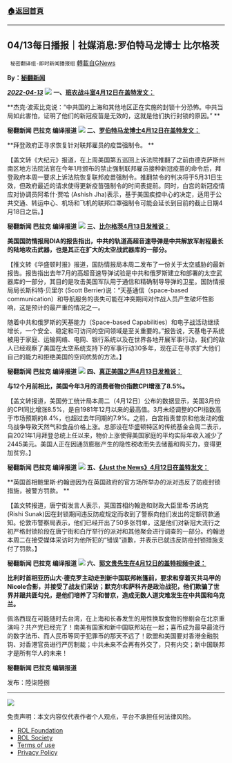 ###  [:house:返回首頁](https://github.com/ourhimalayas/txt)
---


## 04/13每日播报｜社媒消息:罗伯特马龙博士 比尔格茨
` 秘密翻译组-即时新闻播报组` [轉載自GNews](https://gnews.org/zh-hans/2339487/)

**By：[秘翻新闻](https://gettr.com/post/p152cav5ceb)**

***[2022-04-13](https://gettr.com/post/p152cav5ceb)***
![](https://assets.gnews.org/wp-content/uploads/2022/04/1-256.jpg)
**一、[班农战斗室4月12日在盖特发文：](https://gettr.com/post/p14yajx99c9)**

**杰克·波索比克说：“中共国的上海和其他地区正在实施的封锁十分恐怖。中共当局如此害怕，证明了他们的新冠疫苗是无效的，这就是他们执行封锁的原因。” **

**秘翻新闻 巴拉克 编译报道**
![](https://assets.gnews.org/wp-content/uploads/2022/04/2-104.jpg)
**二、[罗伯特马龙博士4月12日在盖特发文：](https://gettr.com/post/p14xil4c396)**

**拜登政府正寻求恢复针对联邦雇员的疫苗强制令。 **

【盖文转《大纪元》报道，在上周美国第五巡回上诉法院推翻了之前由德克萨斯州南区地方法院法官在今年1月颁布的禁止强制联邦雇员接种新冠疫苗的命令后，拜登政府本周一要求上诉法院恢复联邦疫苗强制令。推翻禁令的判决将于5月31日生效，但政府最近的请求使得更新疫苗强制令的时间表提前。同时，白宫的新冠疫情应对协调员阿希什·贾哈 (Ashish Jha)表示，基于美国疾控中心的决定，适用于公共交通、转运中心、机场和飞机的联邦口罩强制令可能会延长到目前的截止日期4月18日之后。】

**秘翻新闻 巴拉克 编译报道**
![](https://assets.gnews.org/wp-content/uploads/2022/04/3-60.png)
**三、[比尔格茨4月13日发推说：](https://twitter.com/BillGertz/status/1513956414984650753)**

**美国国防情报局DIA的报告指出，中共的轨道高超音速导弹是中共解放军射程最长的陆地攻击武器，也是其正在扩大的太空战武器库的一部分。**

【推文转《华盛顿时报》报道，国防情报局本周二发布了一份关于太空威胁的最新报告。报告指出去年7月的高超音速导弹试验是中共和俄罗斯建立和部署的太空武器库的一部分，其目的是攻击美国军队用于通信和精确制导导弹的卫星。国防情报局局长斯科特·贝里尔 (Scott Berrier)说：“天基通信（space-based communication）和导航服务的丧失可能在冲突期间对作战人员产生破坏性影响，这是预计的最严重的情况之一。

随着中共和俄罗斯的天基能力（Space-based Capabilities）和电子战活动继续增长，一个安全、稳定和可访问的空间领域是至关重要的。”报告说，天基电子系统被用于家庭、运输网络、电网、银行系统以及在世界各地开展军事行动，我们的敌人已经观察了美国在太空系统支持下的军事行动30多年，现在正在寻求扩大他们自己的能力和拒绝美国的空间优势的方法。】

**秘翻新闻 巴拉克 编译报道**
![](https://assets.gnews.org/wp-content/uploads/2022/04/4-87.jpg)
**四、**[**真正美国之声4月13日发推说：**](https://gettr.com/post/p14z91n086a)

**与12个月前相比，美国今年3月的消费者物价指数CPI增涨了8.5%。**

【盖文转报道，美国劳工统计局本周二（4月12日）公布的数据显示，美国3月份的CPI同比增涨8.5%，是自1981年12月以来的最高值。3月未经调整的CPI指数高于市场预期的8.4%，也超过去年同期的7.9%。之前，白宫指责普京和他发动的俄乌战争导致天然气和食品价格上涨。总部设在华盛顿特区的传统基金会周二表示，自2021年1月拜登总统上任以来，物价上涨使得美国家庭的平均实际年收入减少了2445美元。美国人正在因通货膨胀产生的隐性税收而失去储蓄和购买力，变得更加贫穷。】

**秘翻新闻 巴拉克 编译报道**
![](https://assets.gnews.org/wp-content/uploads/2022/04/5-68.jpg)
**五、[《Just the News》4月12日在盖特发文：](https://gettr.com/post/p14xeeef047)**

**英国首相鲍里斯·约翰逊因为在英国政府的官方场所举办的派对违反了防疫封锁措施，被警方罚款。 **

【盖文转报道，唐宁街发言人表示，英国首相约翰逊和财政大臣里希·苏纳克 (Rishi Sunak)因在封锁期间违反防疫规定而收到了警察向他们发出的定额罚款通知。伦敦市警察局表示，他们已经开出了50多张罚单，这是他们对新冠大流行之初严格封锁阶段在唐宁街和白厅举行的派对和其他聚会进行调查的一部分。约翰逊本周二在接受媒体采访时为他所犯的“错误”道歉，并表示已就违反防疫封锁措施支付了罚款。】

**秘翻新闻 巴拉克 编译报道**
![](https://assets.gnews.org/wp-content/uploads/2022/04/6-49.jpg)
**六、[郭文贵先生在4月12日的盖特视频中说：](https://gettr.com/post/p14zqj41642)**

**比利时首相亚历山大·德克罗主动走到新中国联邦帐篷前，要求和穿着灭共马甲的Nicole合影，并接受了战友们采访；默克尔和萨科齐是政治战犯，他们欺骗了世界并跟共匪勾兑，是他们培养了习和普京，造成无数人道灾难发生在中共国和乌克兰。**

佩洛西现在可能随时去台湾，在上海和长春发生的用性换取食物的惨剧会在北京重演吗？共产党已经完了！南美有国家和新中国联邦站在一起；喜币成为最早最流行的数字法币、而人民币等同于犯罪币的那天不远了！欧盟和美国要对香港金融脱钩、对香港官员进行严厉制裁；中共未来不会再有外交了，只有内交；新中国联邦才是所有华人的未来！

**秘翻新闻 巴拉克 编辑报道**

发布：陸柒陸捌

* * *
![](https://assets.gnews.org/wp-content/uploads/2022/04/IMAGE-2022-03-27-143746-1.jpg)
 

免责声明：本文内容仅代表作者个人观点，平台不承担任何法律风险。

- [ROL Foundation](https://rolfoundation.org/)
- [ROL Society](https://rolsociety.org/)
- [Terms of use](https://gnews.org/terms-of-use-3/)
- [Privacy Policy](https://gnews.org/privacy-policy/)
